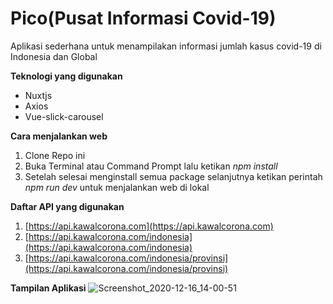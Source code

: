# Pico(Pusat Informasi Covid-19)


Aplikasi sederhana untuk menampilakan informasi jumlah kasus covid-19 di Indonesia dan Global



**Teknologi yang digunakan**
* Nuxtjs
* Axios
* Vue-slick-carousel

**Cara menjalankan web**
1. Clone Repo ini
2. Buka Terminal atau Command Prompt lalu ketikan *npm install*
3. Setelah selesai menginstall semua package selanjutnya ketikan perintah *npm run dev* untuk menjalankan web di lokal


**Daftar API yang digunakan**
1. [https://api.kawalcorona.com](https://api.kawalcorona.com)
2. [https://api.kawalcorona.com/indonesia](https://api.kawalcorona.com/indonesia)
3. [https://api.kawalcorona.com/indonesia/provinsi](https://api.kawalcorona.com/indonesia/provinsi)

**Tampilan Aplikasi**
![Screenshot_2020-12-16_14-00-51](https://user-images.githubusercontent.com/48466908/102315840-6d410c80-3fa7-11eb-9cfc-b4e940f41fc2.png)

